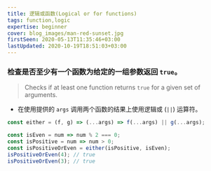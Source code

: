 ```yaml
---
title: 逻辑或函数(Logical or for functions)
tags: function,logic
expertise: beginner
cover: blog_images/man-red-sunset.jpg
firstSeen: 2020-05-13T11:35:46+03:00
lastUpdated: 2020-10-19T18:51:03+03:00
---
```


### 检查是否至少有一个函数为给定的一组参数返回 `true`。
> Checks if at least one function returns `true` for a given set of arguments.

- 在使用提供的 `args` 调用两个函数的结果上使用逻辑或 (`||`) 运算符。

```js
const either = (f, g) => (...args) => f(...args) || g(...args);
```

```js
const isEven = num => num % 2 === 0;
const isPositive = num => num > 0;
const isPositiveOrEven = either(isPositive, isEven);
isPositiveOrEven(4); // true
isPositiveOrEven(3); // true
```
